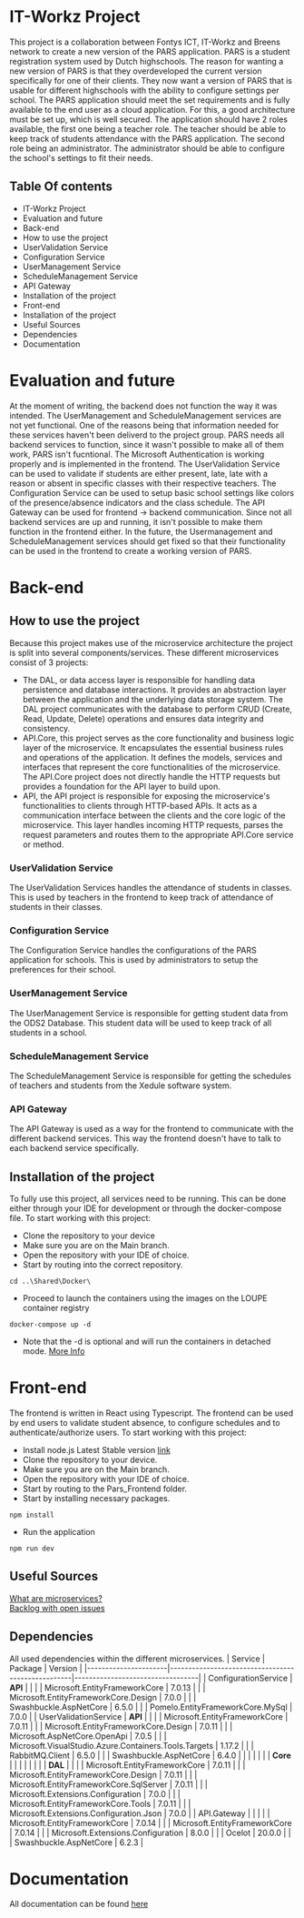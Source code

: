 # IT-Workz Project
This project is a collaboration between Fontys ICT, IT-Workz and Breens network to create a new version of the PARS application. PARS is a student registration system used by Dutch highschools. The reason for wanting a new version of PARS is that they overdeveloped the current version specifically for one of their clients. 
They now want a version of PARS that is usable for different highschools with the ability to configure settings per school. The PARS application should meet the set requirements and is fully available to the end user as a cloud application. For this, a good architecture must be set up, which is well secured.
The application should have 2 roles available, the first one being a teacher role. The teacher should be able to keep track of students attendance with the PARS application. The second role being an administrator. The administrator should be able to configure the school's settings to fit their needs.

## Table Of contents
* IT-Workz Project
* Evaluation and future
* Back-end 
* How to use the project	
* UserValidation Service
* Configuration Service
* UserManagement Service
* ScheduleManagement Service
* API Gateway
* Installation of the project	
* Front-end		
* Installation of the project
* Useful Sources
* Dependencies
* Documentation	

# Evaluation and future
At the moment of writing, the backend does not function the way it was intended.
The UserManagement and ScheduleManagement services are not yet functional. One of the reasons being that information needed for these services haven't been deliverd to the project group.
PARS needs all backend services to function, since it wasn't possible to make all of them work, PARS isn't fucntional.
The Microsoft Authentication is working properly and is implemented in the frontend.
The UserValidation Service can be used to validate if students are either present, late, late with a reason or absent in specific classes with their respective teachers.
The Configuration Service can be used to setup basic school settings like colors of the presence/absence indicators and the class schedule.
The API Gateway can be used for frontend -> backend communication.
Since not all backend services are up and running, it isn't possible to make them function in the frontend either.
In the future, the Usermanagement and ScheduleManagement services should get fixed so that their functionality can be used in the frontend to create a working version of PARS.

# Back-end

## How to use the project
Because this project makes use of the microservice architecture the project is split into several components/services.
These different microservices consist of 3 projects:
- The DAL, or data access layer is responsible for handling data persistence and database interactions. It provides an abstraction layer between the application and the underlying data storage system. The DAL project communicates with the database to perform CRUD (Create, Read, Update, Delete) operations and ensures data integrity and consistency.
- API.Core, this project serves as the core functionality and business logic layer of the microservice. It encapsulates the essential business rules and operations of the application. It defines the models, services and interfaces that represent the core functionalities of the microservice. The API.Core project does not directly handle the HTTP requests but provides a foundation for the API layer to build upon.
- API, the API project is responsible for exposing the microservice's functionalities to clients through HTTP-based APIs. It acts as a communication interface between the clients and the core logic of the microservice. This layer handles incoming HTTP requests, parses the request parameters and routes them to the appropriate API.Core service or method. 

### UserValidation Service
The UserValidation Services handles the attendance of students in classes. This is used by teachers in the frontend to keep track of attendance of students in their classes.

### Configuration Service
The Configuration Service handles the configurations of the PARS application for schools. This is used by administrators to setup the preferences for their school.

### UserManagement Service
The UserManagement Service is responsible for getting student data from the ODS2 Database. This student data will be used to keep track of all students in a school.

### ScheduleManagement Service
The ScheduleManagement Service is responsible for getting the schedules of teachers and students from the Xedule software system.

### API Gateway
The API Gateway is used as a way for the frontend to communicate with the different backend services. This way the frontend doesn't have to talk to each backend service specifically.


## Installation of the project
To fully use this project, all services need to be running. 
This can be done either through your IDE for development or through the docker-compose file.
To start working with this project:
- Clone the repository to your device
- Make sure you are on the Main branch.
- Open the repository with your IDE of choice.
- Start by routing into the correct repository.
```console
cd ..\Shared\Docker\
```
- Proceed to launch the containers using the images on the LOUPE container registry
```console
docker-compose up -d
```
- Note that the -d is optional and will run the containers in detached mode. [More Info](https://docs.docker.com/language/golang/run-containers/#:~:text=Run%20in%20detached%20mode&text=Docker%20can%20run%20your%20container,you%20to%20the%20terminal%20prompt.)

# Front-end
The frontend is written in React using Typescript. The frontend can be used by end users to validate student absence, to configure schedules and to authenticate/authorize users.
To start working with this project:
- Install node.js Latest Stable version [link](https://nodejs.org/en)
- Clone the repository to your device.
- Make sure you are on the Main branch.
- Open the repository with your IDE of choice.
- Start by routing to the Pars_Frontend folder.
- Start by installing necessary packages.
```console
npm install
```
- Run the application 
```console
npm run dev
```

## Useful Sources
[What are microservices?](https://microservices.io/)  
[Backlog with open issues](https://github.com/orgs/ItsWorkzFontys/projects/1)


## Dependencies
All used dependencies within the different microservices.
| Service              | Package                                           | Version                          |
|----------------------|---------------------------------------------------|----------------------------------|
| ConfigurationService | **API**                                           |                                  |
|                      | Microsoft.EntityFrameworkCore                     | 7.0.13                           |
|                      | Microsoft.EntityFrameworkCore.Design              | 7.0.0                            |
|                      | Swashbuckle.AspNetCore                            | 6.5.0                            |
|                      | Pomelo.EntityFrameworkCore.MySql                  | 7.0.0                            |
| UserValidationService | **API**                                          |                                  |
|                      | Microsoft.EntityFrameworkCore                     | 7.0.11                           |
|                      | Microsoft.EntityFrameworkCore.Design              | 7.0.11                           |
|                      | Microsoft.AspNetCore.OpenApi                      | 7.0.5                            |
|                      | Microsoft.VisualStudio.Azure.Containers.Tools.Targets | 1.17.2                       |
|                      | RabbitMQ.Client                                   | 6.5.0                            |
|                      | Swashbuckle.AspNetCore                            | 6.4.0                            |
|                      |                                                   |                                  |
|                      | **Core**                                          |                                  |
|                      |                                                   |                                  |
|                      | **DAL**                                           |                                  |
|                      | Microsoft.EntityFrameworkCore                     | 7.0.11                           |
|                      | Microsoft.EntityFrameworkCore.Design              | 7.0.11                           |
|                      | Microsoft.EntityFrameworkCore.SqlServer           | 7.0.11                           |
|                      | Microsoft.Extensions.Configuration                | 7.0.0                            |
|                      | Microsoft.EntityFrameworkCore.Tools               | 7.0.11                           |
|                      | Microsoft.Extensions.Configuration.Json           | 7.0.0                            |
| API.Gateway          |                                                   |                                  |
|                      | Microsoft.EntityFrameworkCore                     | 7.0.14                           |
|                      | Microsoft.EntityFrameworkCore                     | 7.0.14                           |
|                      | Microsoft.Extensions.Configuration                | 8.0.0                            |
|                      | Ocelot                                            | 20.0.0                           |
|                      | Swashbuckle.AspNetCore                            | 6.2.3                            |

# Documentation
All documentation can be found [here](https://github.com/ItsWorkzFontys/Pars3.0/tree/main/Documentation)
